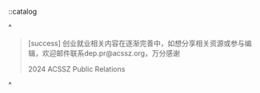 ::catalog

^

> [success] 创业就业相关内容在逐渐完善中，如想分享相关资源或参与编辑，欢迎邮件联系dep.pr\@acssz.org，万分感谢
>
> 2024 ACSSZ Public Relations

^
